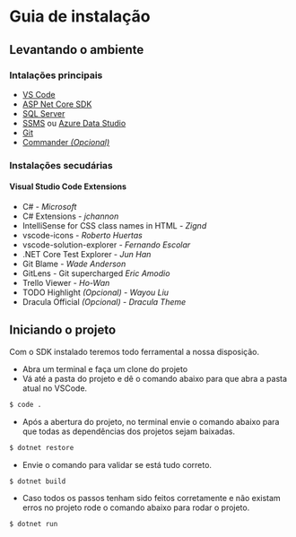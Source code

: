 # Guia de instalação

## Levantando o ambiente

### Intalações principais

- [VS Code](https://goo.gl/J7Gdge)
- [ASP Net Core SDK](https://goo.gl/8D2pPQ)
- [SQL Server](https://goo.gl/bymzKj)
- [SSMS](https://goo.gl/Z1wDEC) ou [Azure Data Studio](https://docs.microsoft.com/pt-br/sql/azure-data-studio/download?view=sql-server-2017)
- [Git](https://goo.gl/s99fT2)
- [Commander *(Opcional)*](https://goo.gl/RdV6Mq)

### Instalações secudárias

#### Visual Studio Code Extensions
- C# - *Microsoft*
- C# Extensions - *jchannon*
- IntelliSense for CSS class names in HTML - *Zignd*
- vscode-icons - *Roberto Huertas*
- vscode-solution-explorer - *Fernando Escolar*
- .NET Core Test Explorer - *Jun Han*
- Git Blame - *Wade Anderson*
- GitLens - Git supercharged *Eric Amodio*
- Trello Viewer - *Ho-Wan*
- TODO Highlight *(Opcional)* - *Wayou Liu*
- Dracula Official *(Opcional)* - *Dracula Theme*

## Iniciando o projeto

Com o SDK instalado teremos todo ferramental a nossa disposição.

- Abra um terminal e faça um clone do projeto
- Vá até a pasta do projeto e dê o comando abaixo para que abra a pasta atual no VSCode.
```sh 
$ code .
```
- Após a abertura do projeto, no terminal envie o comando abaixo para que todas as dependências dos projetos sejam baixadas.
```sh 
$ dotnet restore
``` 
- Envie o comando para validar se está tudo correto.
```sh 
$ dotnet build
``` 
- Caso todos os passos tenham sido feitos corretamente e não existam erros no projeto rode o comando abaixo para rodar o projeto.
```sh 
$ dotnet run
``` 